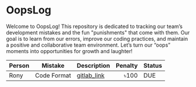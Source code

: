 # OopsLog

Welcome to OopsLog! This repository is dedicated to tracking our team’s development mistakes and the fun "punishments" that come with them. Our goal is to learn from our errors, improve our coding practices, and maintain a positive and collaborative team environment. Let’s turn our “oops” moments into opportunities for growth and laughter!



| Person        | Mistake           | Description  | Penalty | Status |
| ------------- | ----------------- | ------------ | -------:| ------ |
| Rony      | Code Format | [gitlab_link](https://gitlab.com/AtMetis-ImpelITSolutions/das/-/merge_requests/338/diffs?commit_id=6e8c861be030e8cc296e0edcfb069a56f0b1128a) | ৳100 | DUE |


